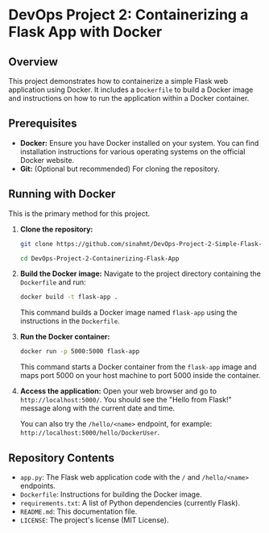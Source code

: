 # DevOps Project 2: Containerizing a Flask App with Docker

## Overview

This project demonstrates how to containerize a simple Flask web application using Docker. It includes a `Dockerfile` to build a Docker image and instructions on how to run the application within a Docker container.

## Prerequisites

* **Docker:** Ensure you have Docker installed on your system. You can find installation instructions for various operating systems on the official Docker website.
* **Git:** (Optional but recommended) For cloning the repository.

## Running with Docker

This is the primary method for this project.

1.  **Clone the repository:**
    ```bash
    git clone https://github.com/sinahmt/DevOps-Project-2-Simple-Flask-Docker.git

    cd DevOps-Project-2-Containerizing-Flask-App
    ```

2.  **Build the Docker image:**
    Navigate to the project directory containing the `Dockerfile` and run:
    ```bash
    docker build -t flask-app .
    ```
    This command builds a Docker image named `flask-app` using the instructions in the `Dockerfile`.

3.  **Run the Docker container:**
    ```bash
    docker run -p 5000:5000 flask-app
    ```
    This command starts a Docker container from the `flask-app` image and maps port 5000 on your host machine to port 5000 inside the container.

4.  **Access the application:**
    Open your web browser and go to `http://localhost:5000/`. You should see the "Hello from Flask!" message along with the current date and time.

    You can also try the `/hello/<name>` endpoint, for example: `http://localhost:5000/hello/DockerUser`.

## Repository Contents

* `app.py`: The Flask web application code with the `/` and `/hello/<name>` endpoints.
* `Dockerfile`: Instructions for building the Docker image.
* `requirements.txt`: A list of Python dependencies (currently Flask).
* `README.md`: This documentation file.
* `LICENSE`: The project's license (MIT License).